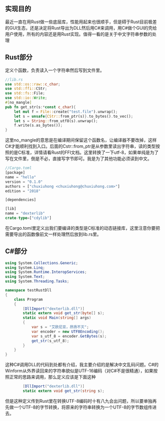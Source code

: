 
## 实现目的

最近一直在用Rust做一些底层库，性能用起来也很顺手，但是碍于Rust目前极差的GUI生态，还是决定将Rust导出为DLL然后用C#来调用，用C#做个GUI的壳给用户使用，所有的内容还是用Rust实现。值得一看的是关于中文字符串参数的处理

## Rust部分

定义个函数，负责读入一个字符串然后写到文件里。

```rust
//lib.rs
use std::os::raw::c_char;
use std::ffi::CStr;
use std::fs::File;
use std::io::Write;
#[no_mangle]
pub fn get_str(s:*const c_char){
    let mut f = File::create("test.file").unwrap();
    let s = unsafe{CStr::from_ptr(s)}.to_bytes().to_vec();
    let s = String::from_utf8(s).unwrap();
    f.write(s.as_bytes());
}
```

这里no_mangle的意思是在编译期间保留这个函数名，让编译器不要改掉，这样C#才能顺利找到入口。后面的Cstr::from_ptr是从参数里读出字符串，读的类型按照的是C标准，详情请看Rust的FFI文档。这里转换了一下utf-8，如果单纯是为了写在文件里，倒是不必，直接写字节即可。我是为了其他功能必须读到中文。

```rust
//Cargo.toml
[package]
name = "hello"
version = "0.1.0"
authors = ["chuxiuhong <chuxiuhong@chuxiuhong.com>"]
edition = "2018"

[dependencies]

[lib]
name = "dexterlib"
crate-type=["cdylib"]
```

在Cargo.toml里定义出我们要编译的类型是C标准的动态链接库，这里注意你要把需要导出的函数像前文一样处理然后放到lib.rs里。

## C#部分

```c#
using System.Collections.Generic;
using System.Linq;
using System.Runtime.InteropServices;
using System.Text;
using System.Threading.Tasks;

namespace testRustDll
{
    class Program
    {
        [DllImport("dexterlib.dll")]
        static extern void get_str(byte[] s);
        static void Main(string[] args)
        {
            var s = "艾欧尼亚，昂扬不灭";
            var encoder = new UTF8Encoding();
            var s_utf_8 = encoder.GetBytes(s);
            get_str(s_utf_8);
        }
    }
}
```

这种C#调用DLL的代码到处都有介绍，我主要介绍的是解决中文乱码问题。C#的Winform从外界读回来的字符串貌似是UTF-16编码（对C#不是很精通），如果按照正常的思路来调用，那么定义应该是下面这种

```c#
        [DllImport("dexterlib.dll")]
        static extern void get_str(string s);
```

但是这种定义传到Rust里在转换UTF-8编码时十有八九会出问题，所以要单独再先做一个UTF-8的字节转换，将原来的字符串转换为一个UTF-8的字节数组传进去。

